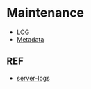 # Maintenance

- [LOG](Log/Readme.md)
- [Metadata](Metadata/Readme.md)


## REF

- [server-logs](https://dev.mysql.com/doc/refman/5.6/en/server-logs.html)